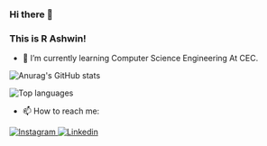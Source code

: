 ### Hi there 👋

### This is R Ashwin!
- 🌱 I’m currently learning Computer Science Engineering At CEC.



![Anurag's GitHub stats](https://github-readme-stats.vercel.app/api?username=anuraghazra&show_icons=true&theme=tokyonight)

![Top languages](https://github-readme-stats.vercel.app/api/top-langs/?username=ashwin417&show_icons=true&theme=tokyonight)


- 📫 How to reach me:

<a href="https://www.instagram.com/__r._ashwin_.__/">
  <img
    alt="Instagram"
    src="https://img.shields.io/badge/Instagram-E4405F?logo=instagram&logoColor=white&style=for-the-badge"
  />
</a>
<a href="https://www.linkedin.com/in/ashwin-r-982926205//">
  <img
    alt="Linkedin"
    src="https://img.shields.io/badge/linkedin-0077B5?logo=linkedin&logoColor=white&style=for-the-badge"
  />
</a>





<!--
**ashwin417/ashwin417** is a ✨ _special_ ✨ repository because its `README.md` (this file) appears on your GitHub profile.

Here are some ideas to get you started:-->


